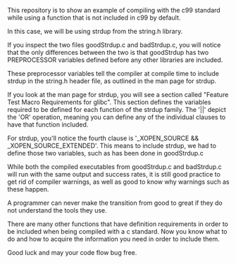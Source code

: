 This repository is to show an example of compiling with the c99 standard while
using a function that is not included in c99 by default. 

In this case, we will be using strdup from the string.h library.

If you inspect the two files goodStrdup.c and badStrdup.c, you will notice that 
the only differences between the two is that goodStrdup has two PREPROCESSOR 
variables defined before any other libraries are included. 

These preprocessor variables tell the compiler at compile time to include strdup
in the string.h header file, as outlined in the man page for strdup.

If you look at the man page for strdup, you will see a section called 
"Feature Test Macro Requirements for glibc". This section defines the variables required to be defined for each function of the strdup family. The '||' depict
the 'OR' operation, meaning you can define any of the individual clauses to have
that function included.

For strdup, you'll notice the fourth clause is '_XOPEN_SOURCE && _XOPEN_SOURCE_EXTENDED'.
This means to include strdup, we had to define those two variables, such as has been done in goodStrdup.c

While both the compiled executables from goodStrdup.c and badStrdup.c will run with the same output and success rates,
it is still good practice to get rid of compiler warnings, as well as good
to know why warnings such as these happen.

A programmer can never make the transition from good to great if they do not understand 
the tools they use. 

There are many other functions that have definition requirements in order to be included when being compiled with
a c standard. Now you know what to do and how to acquire the information you need 
in order to include them.

Good luck and may your code flow bug free.
